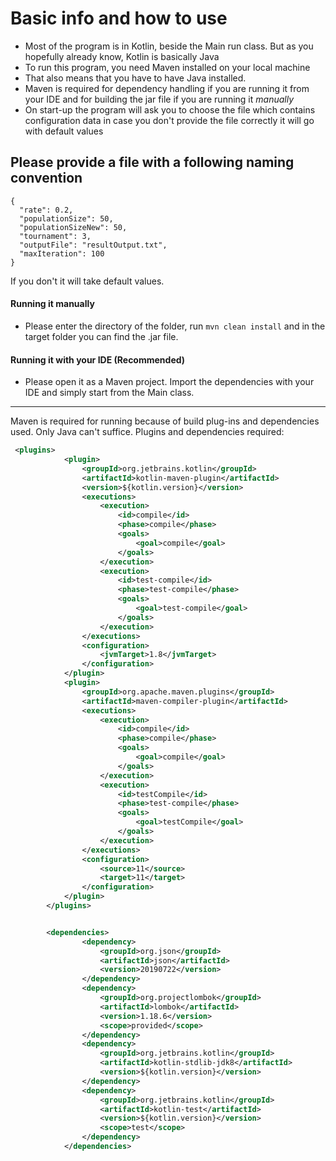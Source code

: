 # Basic info and how to use

- Most of the program is in Kotlin, beside the Main run class. But as you hopefully already know, Kotlin is basically Java
- To run this program, you need Maven installed on your local machine
- That also means that you have to have Java installed.
- Maven is required for dependency handling if you are running it from your IDE and
for building the jar file if you are running it _manually_
- On start-up the program will ask you to choose the file which contains configuration data
in case you don't provide the file correctly it will go with default values

## Please provide a file with a following naming convention
```$json
{
  "rate": 0.2,
  "populationSize": 50,
  "populationSizeNew": 50,
  "tournament": 3,
  "outputFile": "resultOutput.txt",
  "maxIteration": 100
}
```
If you don't it will take default values.

#### Running it manually
- Please enter the directory of the folder, run `mvn clean install` and in the target folder
you can find the .jar file.
#### Running it with your IDE (Recommended)
- Please open it as a Maven project. Import the dependencies with your IDE and simply
start from the Main class. 

---
Maven is required for running because of build plug-ins and dependencies used. Only Java can't suffice. 
Plugins and dependencies required: 
```xml
 <plugins>
            <plugin>
                <groupId>org.jetbrains.kotlin</groupId>
                <artifactId>kotlin-maven-plugin</artifactId>
                <version>${kotlin.version}</version>
                <executions>
                    <execution>
                        <id>compile</id>
                        <phase>compile</phase>
                        <goals>
                            <goal>compile</goal>
                        </goals>
                    </execution>
                    <execution>
                        <id>test-compile</id>
                        <phase>test-compile</phase>
                        <goals>
                            <goal>test-compile</goal>
                        </goals>
                    </execution>
                </executions>
                <configuration>
                    <jvmTarget>1.8</jvmTarget>
                </configuration>
            </plugin>
            <plugin>
                <groupId>org.apache.maven.plugins</groupId>
                <artifactId>maven-compiler-plugin</artifactId>
                <executions>
                    <execution>
                        <id>compile</id>
                        <phase>compile</phase>
                        <goals>
                            <goal>compile</goal>
                        </goals>
                    </execution>
                    <execution>
                        <id>testCompile</id>
                        <phase>test-compile</phase>
                        <goals>
                            <goal>testCompile</goal>
                        </goals>
                    </execution>
                </executions>
                <configuration>
                    <source>11</source>
                    <target>11</target>
                </configuration>
            </plugin>
        </plugins>


        <dependencies>
                <dependency>
                    <groupId>org.json</groupId>
                    <artifactId>json</artifactId>
                    <version>20190722</version>
                </dependency>
                <dependency>
                    <groupId>org.projectlombok</groupId>
                    <artifactId>lombok</artifactId>
                    <version>1.18.6</version>
                    <scope>provided</scope>
                </dependency>
                <dependency>
                    <groupId>org.jetbrains.kotlin</groupId>
                    <artifactId>kotlin-stdlib-jdk8</artifactId>
                    <version>${kotlin.version}</version>
                </dependency>
                <dependency>
                    <groupId>org.jetbrains.kotlin</groupId>
                    <artifactId>kotlin-test</artifactId>
                    <version>${kotlin.version}</version>
                    <scope>test</scope>
                </dependency>
            </dependencies>
```